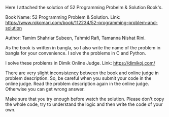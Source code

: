 Here I attached the solution of 52 Programming Probelm & Solution Book's.

Book Name: 52 Programming Problem & Solution. Link: https://www.rokomari.com/book/112234/52-programming-problem-and-solution

Author: Tamim Shahriar Subeen, Tahmid Rafi, Tamanna Nishat Rini.

As the book is written in bangla, so I also write the name of the problem in bangla for your convenience. I solve the problems in C and Python.

I solve these problems in Dimik Online Judge. Link: https://dimikoj.com/

There are very slight inconsistency between the book and online judge in problem description. So, be careful when you submit your code in the online judge. Read the problem description again in the online judge. Otherwise you can get wrong answer.

Make sure that you try enough before watch the solution. Please don't copy the whole code, try to understand the logic and then write the code of your own.
